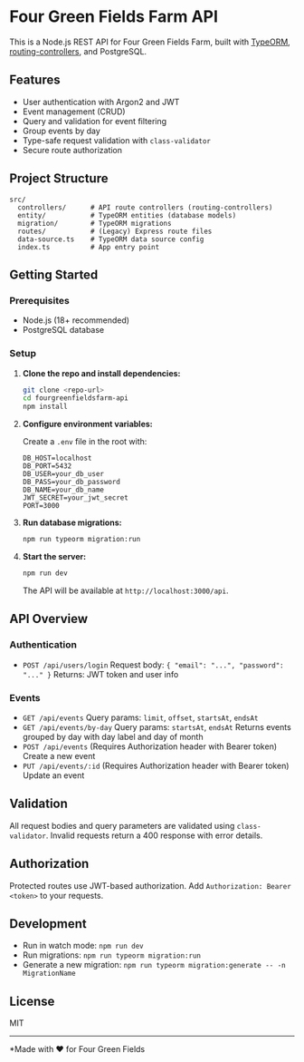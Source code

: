 # Four Green Fields Farm API

This is a Node.js REST API for Four Green Fields Farm, built with [TypeORM](https://typeorm.io/), [routing-controllers](https://github.com/typestack/routing-controllers), and PostgreSQL.

## Features

- User authentication with Argon2 and JWT
- Event management (CRUD)
- Query and validation for event filtering
- Group events by day
- Type-safe request validation with `class-validator`
- Secure route authorization

## Project Structure

```
src/
  controllers/      # API route controllers (routing-controllers)
  entity/           # TypeORM entities (database models)
  migration/        # TypeORM migrations
  routes/           # (Legacy) Express route files
  data-source.ts    # TypeORM data source config
  index.ts          # App entry point
```

## Getting Started

### Prerequisites

- Node.js (18+ recommended)
- PostgreSQL database

### Setup

1. **Clone the repo and install dependencies:**

   ```sh
   git clone <repo-url>
   cd fourgreenfieldsfarm-api
   npm install
   ```

2. **Configure environment variables:**

   Create a `.env` file in the root with:

   ```
   DB_HOST=localhost
   DB_PORT=5432
   DB_USER=your_db_user
   DB_PASS=your_db_password
   DB_NAME=your_db_name
   JWT_SECRET=your_jwt_secret
   PORT=3000
   ```

3. **Run database migrations:**

   ```sh
   npm run typeorm migration:run
   ```

4. **Start the server:**
   ```sh
   npm run dev
   ```
   The API will be available at `http://localhost:3000/api`.

## API Overview

### Authentication

- `POST /api/users/login`
  Request body: `{ "email": "...", "password": "..." }`
  Returns: JWT token and user info

### Events

- `GET /api/events`
  Query params: `limit`, `offset`, `startsAt`, `endsAt`
- `GET /api/events/by-day`
  Query params: `startsAt`, `endsAt`
  Returns events grouped by day with day label and day of month
- `POST /api/events`
  (Requires Authorization header with Bearer token)
  Create a new event
- `PUT /api/events/:id`
  (Requires Authorization header with Bearer token)
  Update an event

## Validation

All request bodies and query parameters are validated using `class-validator`.
Invalid requests return a 400 response with error details.

## Authorization

Protected routes use JWT-based authorization.
Add `Authorization: Bearer <token>` to your requests.

## Development

- Run in watch mode: `npm run dev`
- Run migrations: `npm run typeorm migration:run`
- Generate a new migration:
  `npm run typeorm migration:generate -- -n MigrationName`

## License

MIT

---

\*Made with ❤️ for Four Green Fields
